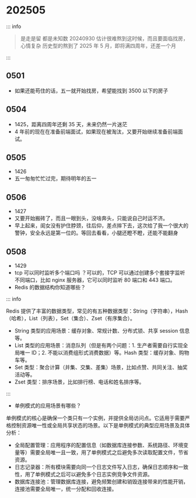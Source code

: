 # 202505

::: info

> 是走是留 都是未知数 20240930
> 估计很难熬到这时候，而且要面临找房，心情复杂
> 历史型的熬到了 2025 年 5 月，即将满四周年，还差一个月

:::

## 0501

- 如果还能苟住的话，五一就开始找房，希望能找到 3500 以下的房子

## 0504

- 1425，距离四周年还剩 35 天，未来仍然一片迷茫
- 4 年前的现在在准备前端面试，如果现在被淘汰，又要开始继续准备前端面试。

## 0505

- 1426
- 五一匆匆忙忙过完，期待明年的五一

## 0506

- 1427
- 又要开始搬砖了，而且一眼到头，没啥奔头，只能说自己时运不济。
- 早上起来，闺女没有护住脖颈，往后仰，差点摔下去，这次给了我一个很大的警钟，安全永远是第一位的。等回去看看，小腿还瞪不瞪，还能不能翻身

## 0508

- 1429
- tcp 可以同时监听多个端口吗 ？可以的，TCP 可以通过创建多个套接字监听不同端口，比如 nginx 服务器，它可以同时监听 80 端口和 443 端口。
- Redis 的数据结构你知道哪些？

::: info

Redis 提供了丰富的数据类型，常见的有五种数据类型：String（字符串），Hash（哈希），List（列表），Set（集合）、Zset（有序集合）。

- String 类型的应用场景：缓存对象、常规计数、分布式锁、共享 session 信息等。
- List 类型的应用场景：消息队列（但是有两个问题：1. 生产者需要自行实现全局唯一 ID；2. 不能以消费组形式消费数据）等。Hash 类型：缓存对象、购物车等。
- Set 类型：聚合计算（并集、交集、差集）场景，比如点赞、共同关注、抽奖活动等。
- Zset 类型：排序场景，比如排行榜、电话和姓名排序等。

:::

- 单例模式的应用场景有哪些？

单例模式的核心是确保一个类只有一个实例，并提供全局访问点。它适用于需要严格控制资源唯一性或全局共享状态的场景。以下是单例模式的典型应用场景及具体分析：

- 全局配置管理：应用程序的配置信息（如数据库连接参数、系统路径、环境变量等）需要全局唯一且一致，用了单例模式之后避免多次读取配置文件，节省资源。
- 日志记录器：所有模块需要向同一个日志文件写入日志，确保日志顺序和一致性，用了单例模式之后可以避免多个日志实例竞争文件资源。
- 数据库连接池：管理数据库连接，避免频繁创建和销毁连接带来的性能开销，连接池需要全局唯一，统一分配和回收连接。
